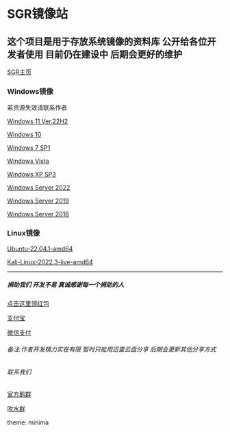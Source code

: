 # SGR镜像站
## 这个项目是用于存放系统镜像的资料库 公开给各位开发者使用 目前仍在建设中 后期会更好的维护

[SGR主页](https://github.com/sgrtech/homepage.io)

### Windows镜像
若资源失效请联系作者

[Windows 11 Ver.22H2](https://pan.xunlei.com/s/VNIUzvTGtzLLdijBgRs1YFxdA1?pwd=typi#)

[Windows 10](https://pan.xunlei.com/s/VNIVAc-PBgMu8nFsvb-Qu5PEA1?pwd=v5z5#)

[Windows 7 SP1](https://pan.xunlei.com/s/VNIVBWR3KCz8nvmK-dDQidydA1?pwd=v2ht#)

[Windows Vista](https://pan.xunlei.com/s/VNIVSmWevz8CairJ1Wqa7MiMA1?pwd=eixm#)

[Windows XP SP3](https://pan.xunlei.com/s/VNIVS-vLK461NAyVsB8MPh6OA1?pwd=3tc8#)

[Windows Server 2022](https://pan.xunlei.com/s/VNIVTIHaKCgvney-OCsax9YzA1?pwd=knig#)

[Windows Server 2019](https://pan.xunlei.com/s/VNIVTecM093tY2dPVSCxaYEgA1?pwd=ivmg#)

[Windows Server 2016](https://pan.xunlei.com/s/VNIVU8GxWWXX6Gv53E6Eem9GA1?pwd=iynw#)

### Linux镜像

[Ubuntu-22.04.1-amd64](https://pan.xunlei.com/s/VNIW2MvD1b2eegd7wverXCGMA1?pwd=6qvi#)

[Kali-Linux-2022.3-live-amd64](https://pan.xunlei.com/s/VNIW3AwPSB1g_vDgFDHOOzymA1?pwd=gmnk#)

******

##### **捐助我们 开发不易 真诚感谢每一个捐助的人**

[点击这里领红包](https://www.imagehub.cc/image/IMG-0238.PNG.Jefr)

[支付宝](https://www.imagehub.cc/image/532DCF15-E931-4629-85BA-3DD0AF9BCE45.HdqB)

[微信支付](https://www.imagehub.cc/image/A7584EE9-CA5E-48DA-B271-BFB3480B1C92.Hr0q)

###### 备注:作者开发精力实在有限 暂时只能用迅雷云盘分享 后期会更新其他分享方式

###### 联系我们

[官方鹅群](https://qm.qq.com/cgi-bin/qm/qr?k=5dYCu9S3d4I3NMbjenZhWJRrYnmq4CJv&authKey=apQ+kRbxmlnNF/qJmr/krX76eQsb2IQJ2BzqBuBhJxlN1CjZOlbNBal+bYunT1zc&noverify=0)

[吹水群](https://qm.qq.com/cgi-bin/qm/qr?k=LIESPOE7_hDF-d7rEomJPQ26jcHrUPPc&authKey=WLIAxt2JoEdjUdymTpyqvypyTxq+/PZQJlLzzwT9/1oS1pVPaie3xkBjw+HDKYxB&noverify=0)

theme: minima
